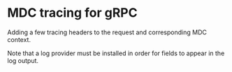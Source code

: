 # MDC tracing for gRPC
Adding a few tracing headers to the request and corresponding MDC context.

Note that a log provider must be installed in order for fields to appear in the log output.
